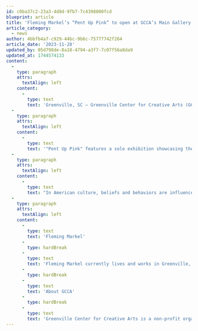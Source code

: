 ```yaml
---
id: c0ba37c2-23a3-4d8d-9fb7-7c4398800fcd
blueprint: article
title: 'Fleming Markel’s “Pent Up Pink” to open at GCCA’s Main Gallery Exhibition opens First Friday, December 1st, 2023'
article_category:
  - news
author: 4bbfb4a7-c929-44bc-9b6c-75777742f264
article_date: '2023-11-28'
updated_by: 05d798de-8a18-4794-a3f7-7c07f56a8da9
updated_at: 1744574133
content:
  -
    type: paragraph
    attrs:
      textAlign: left
    content:
      -
        type: text
        text: 'Greenville, SC – Greenville Center for Creative Arts (GCCA) is excited to announce the opening of their Main Gallery exhibition, Pent Up Pink by Fleming Markel. GCCA will hold the opening reception on Friday, December 1st from 6-9 PM and continues on display until Wednesday, January 24th, 2024. During the opening reception CEO, Jess Burgess, will give opening remarks for the exhibition. GCCA’s Main Gallery exhibition Pent Up Pink is generously supported by media sponsor TOWN.'
  -
    type: paragraph
    attrs:
      textAlign: left
    content:
      -
        type: text
        text: '"Pent Up Pink" features a solo exhibition showcasing the artwork of local Greenville artist, Fleming Markel. Markel''s sculptures question and defy consumerism, along with the methods and myths it perpetuates about womanhood and femininity. The exhibition consists of 12 life-sized, freestanding sculptures made from everyday feminine materials arranged in a maze-like exhibition space. This layout creates alcoves, enabling individual observation and interaction with each sculpture.'
  -
    type: paragraph
    attrs:
      textAlign: left
    content:
      -
        type: text
        text: "In American culture, beliefs and behaviors are influenced by institutional traditions, including governance, religion, society, and family. Many of these traditional beliefs are, indeed, myths. Fueled by consumerism, these myths wield substantial influence over our daily lives, particularly shaping the self-perception and worldview of and about women. Markel challenges these prescriptive myths by composing her sculptures with everyday consumer products marketed toward women. The approach is lighthearted, embracing the absurd, and paying homage to the Feminist Art movement of the 1970s. Markel's sculptures are personal and autobiographical, symbolizing an ongoing effort to debunk these controlling myths one step at a time as part of a feminist life journey."
  -
    type: paragraph
    attrs:
      textAlign: left
    content:
      -
        type: text
        text: 'Fleming Markel'
      -
        type: hardBreak
      -
        type: text
        text: 'Fleming Markel currently lives and works in Greenville, SC.  She is the Director of Greenville Technical College’s Benson Campus Galleries. She holds a BA from Winthrop University, a MEd from the University of South Carolina, and an MFA from Clemson University.'
      -
        type: hardBreak
      -
        type: text
        text: 'About GCCA'
      -
        type: hardBreak
      -
        type: text
        text: 'Greenville Center for Creative Arts is a non-profit organization that aims to enrich the cultural fabric of the community through visual arts promotion, education, and inspiration. GCCA’s galleries are open Tuesdays-Fridays from 9am - 5pm & Saturdays from 11am-3pm. For more information, visit www.artcentergreenville.org, call 864-735-3948, or check out GCCA on Facebook (Greenville Center for Creative Arts) & Instagram (@artcentergvl).'
---
```

